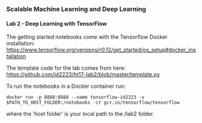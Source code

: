 ### Scalable Machine Learning and Deep Learning
#### Lab 2 - Deep Learning with TensorFlow

The getting started notebooks come with the Tensorflow Docker installation:  
https://www.tensorflow.org/versions/r0.12/get_started/os_setup#docker_installation

The template code for the lab comes from here:  
https://github.com/id2223/ht17-lab2/blob/master/template.py

To run the notebooks in a Docker container run:

`docker run -p 8888:8888 --name tensorflow-id2223 -v $PATH_TO_HOST_FOLDER:/notebooks -it gcr.io/tensorflow/tensorflow`

where the 'host folder' is your local path to the /lab2 folder.

